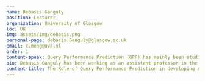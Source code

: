 ```yaml
---
name: Debasis Ganguly
position: Lecturer
organization: University of Glasgow
loc: UK
img: assets/img/debasis.png
personal-page: debasis.Ganguly@glasgow.ac.uk
email: c.meng@uva.nl
order: 1
content-speak: Query Performance Prediction (QPP) has mainly been studied for more than two decades as a focused sun-topic in Information Retrieval. The community has worked towards developing more effective models for predicting the performance of a diverse range of ranking models, and in this talk I’m going to provide a very brief review of the existing classes of QPP models from unsupervised to supervised to query-variant based approaches. However, a more important problem to which I want to draw the attention of the research community is that of a downstream application of QPP in developing adaptive systems. I’m going to talk about two distinct use-cases: the first, a more direct application of QPP for improving the workflow of IR systems by incorporating a dynamic query-specific pipeline. And the second, a more subtle connection between QPP and RAG, where I will be first talking about how  QPP techniques might be used to estimate the usefulness of a RAG context eventually providing some high-level pointers on how this might actually be applied to develop input-specific adaptive RAG pipelines.
bio: Debasis Ganguly has been working as an assistant professor in the University of Glasgow, UK. He was a former research scientist in IBM Research, Ireland, where he worked on information extraction and verification of scientific claims. His general research goals are directed towards predicting performance of AI models, fair, interpretable and trustworthy AI models, and privacy-preserving AI models. Over the years he has published over a hundred research papers in top tier conferences and journals, namely SIGIR, CIKM, ECIR, TOIS, IPM etc.
content-title: The Role of Query Performance Prediction in developing Adaptive Search and RAG Systems
---
```

